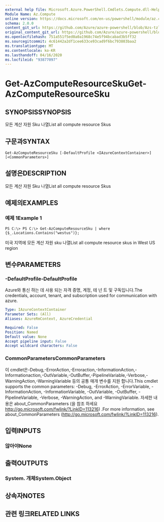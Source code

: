```yaml
---
external help file: Microsoft.Azure.PowerShell.Cmdlets.Compute.dll-Help-Help.xml
Module Name: Az.Compute
online version: https://docs.microsoft.com/en-us/powershell/module/az.compute/get-azcomputeresourcesku
schema: 2.0.0
content_git_url: https://github.com/Azure/azure-powershell/blob/Azs-tzl/src/Compute/Compute/help/Get-AzComputeResourceSku.md
original_content_git_url: https://github.com/Azure/azure-powershell/blob/Azs-tzl/src/Compute/Compute/help/Get-AzComputeResourceSku.md
ms.openlocfilehash: 751a551f5ed0a0a1968c74e5f94bcabad3b5ff32
ms.sourcegitcommit: 4c61442a2df1cee633ce93cad9f6bc793803baa2
ms.translationtype: MT
ms.contentlocale: ko-KR
ms.lasthandoff: 04/16/2020
ms.locfileid: "93877097"
---
```

# <span data-ttu-id="3ea9d-101">Get-AzComputeResourceSku</span><span class="sxs-lookup"><span data-stu-id="3ea9d-101">Get-AzComputeResourceSku</span></span>

## <span data-ttu-id="3ea9d-102">SYNOPSIS</span><span class="sxs-lookup"><span data-stu-id="3ea9d-102">SYNOPSIS</span></span>
<span data-ttu-id="3ea9d-103">모든 계산 자원 Sku 나열</span><span class="sxs-lookup"><span data-stu-id="3ea9d-103">List all compute resource Skus</span></span>

## <span data-ttu-id="3ea9d-104">구문과</span><span class="sxs-lookup"><span data-stu-id="3ea9d-104">SYNTAX</span></span>

```
Get-AzComputeResourceSku [-DefaultProfile <IAzureContextContainer>] [<CommonParameters>]
```

## <span data-ttu-id="3ea9d-105">설명은</span><span class="sxs-lookup"><span data-stu-id="3ea9d-105">DESCRIPTION</span></span>
<span data-ttu-id="3ea9d-106">모든 계산 자원 Sku 나열</span><span class="sxs-lookup"><span data-stu-id="3ea9d-106">List all compute resource Skus</span></span>

## <span data-ttu-id="3ea9d-107">예제의</span><span class="sxs-lookup"><span data-stu-id="3ea9d-107">EXAMPLES</span></span>

### <span data-ttu-id="3ea9d-108">예제 1</span><span class="sxs-lookup"><span data-stu-id="3ea9d-108">Example 1</span></span>
```
PS C:\> PS C:\> Get-AzComputeResourceSku | where {$_.Locations.Contains("westus")};
```

<span data-ttu-id="3ea9d-109">미국 지역에 모든 계산 자원 sku 나열</span><span class="sxs-lookup"><span data-stu-id="3ea9d-109">List all compute resource skus in West US region</span></span>

## <span data-ttu-id="3ea9d-110">변수</span><span class="sxs-lookup"><span data-stu-id="3ea9d-110">PARAMETERS</span></span>

### <span data-ttu-id="3ea9d-111">-DefaultProfile</span><span class="sxs-lookup"><span data-stu-id="3ea9d-111">-DefaultProfile</span></span>
<span data-ttu-id="3ea9d-112">Azure와 통신 하는 데 사용 되는 자격 증명, 계정, 테 넌 트 및 구독입니다.</span><span class="sxs-lookup"><span data-stu-id="3ea9d-112">The credentials, account, tenant, and subscription used for communication with azure.</span></span>

```yaml
Type: IAzureContextContainer
Parameter Sets: (All)
Aliases: AzureRmContext, AzureCredential

Required: False
Position: Named
Default value: None
Accept pipeline input: False
Accept wildcard characters: False
```

### <span data-ttu-id="3ea9d-113">CommonParameters</span><span class="sxs-lookup"><span data-stu-id="3ea9d-113">CommonParameters</span></span>
<span data-ttu-id="3ea9d-114">이 cmdlet은-Debug,-ErrorAction,-Erroraction,-InformationAction,-Informationaction,-OutVariable,-OutBuffer,-PipelineVariable,-Verbose,-WarningAction,-WarningVariable 등의 공통 매개 변수를 지원 합니다.</span><span class="sxs-lookup"><span data-stu-id="3ea9d-114">This cmdlet supports the common parameters: -Debug, -ErrorAction, -ErrorVariable, -InformationAction, -InformationVariable, -OutVariable, -OutBuffer, -PipelineVariable, -Verbose, -WarningAction, and -WarningVariable.</span></span> <span data-ttu-id="3ea9d-115">자세한 내용은 about_CommonParameters (을 참조 하세요 http://go.microsoft.com/fwlink/?LinkID=113216) .</span><span class="sxs-lookup"><span data-stu-id="3ea9d-115">For more information, see about_CommonParameters (http://go.microsoft.com/fwlink/?LinkID=113216).</span></span>

## <span data-ttu-id="3ea9d-116">입력</span><span class="sxs-lookup"><span data-stu-id="3ea9d-116">INPUTS</span></span>

### <span data-ttu-id="3ea9d-117">않아야</span><span class="sxs-lookup"><span data-stu-id="3ea9d-117">None</span></span>

## <span data-ttu-id="3ea9d-118">출력</span><span class="sxs-lookup"><span data-stu-id="3ea9d-118">OUTPUTS</span></span>

### <span data-ttu-id="3ea9d-119">System. 개체</span><span class="sxs-lookup"><span data-stu-id="3ea9d-119">System.Object</span></span>

## <span data-ttu-id="3ea9d-120">상속자</span><span class="sxs-lookup"><span data-stu-id="3ea9d-120">NOTES</span></span>

## <span data-ttu-id="3ea9d-121">관련 링크</span><span class="sxs-lookup"><span data-stu-id="3ea9d-121">RELATED LINKS</span></span>

